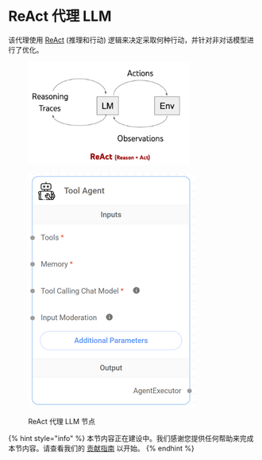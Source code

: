 # ReAct 代理 LLM

该代理使用 [ReAct](https://react-lm.github.io/) (推理和行动) 逻辑来决定采取何种行动，并针对非对话模型进行了优化。

<figure><img src="../../../.gitbook/assets/image (174).png" alt="" width="325"><figcaption></figcaption></figure>

<figure><img src="../../../.gitbook/assets/image (7) (1) (1) (1) (1) (1) (1) (1) (1).png" alt="" width="335"><figcaption><p>ReAct 代理 LLM 节点</p></figcaption></figure>

{% hint style="info" %}
本节内容正在建设中。我们感谢您提供任何帮助来完成本节内容。请查看我们的 [贡献指南](../../../contributing/) 以开始。
{% endhint %}
